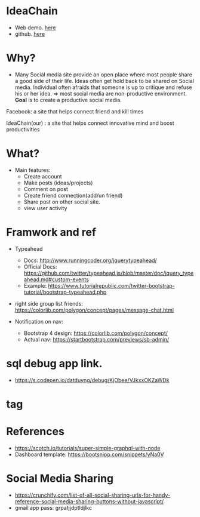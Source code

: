 # IdeaChain
- Web demo. [here](http://ideachain.glitch.me/)
- github. [here]()

# Why? 
- Many Social media site provide an open place where most people share a good side of their life. Ideas often get hold back to be shared on Social media. Individual often afraids that someone is up to critique and refuse his or her idea. => most social media are non-productive environment. **Goal** is to create a productive social media. 

Facebook: a site that helps connect friend and kill times 

IdeaChain(our) : a site that helps connect innovative mind and boost productivities

# What? 
- Main features: 
  - Create account
  - Make posts (ideas/projects)
  - Comment on post
  - Create friend connection(add/un friend)
  - Share post on other social site. 
  - view user activity
  
  
  
# Framwork and ref
- Typeahead 
  - Docs: http://www.runningcoder.org/jquerytypeahead/
  - Official Docs: https://github.com/twitter/typeahead.js/blob/master/doc/jquery_typeahead.md#custom-events
  - Example: https://www.tutorialrepublic.com/twitter-bootstrap-tutorial/bootstrap-typeahead.php

- right side group list friends: https://colorlib.com/polygon/concept/pages/message-chat.html
- Notification on nav: 
  - Bootstrap 4 design: https://colorlib.com/polygon/concept/
  - Actual nav: https://startbootstrap.com/previews/sb-admin/
  
# sql debug app link. 
- https://s.codepen.io/datduyng/debug/KjObee/VJkxxOKZaWDk

# tag 
# References 
- https://scotch.io/tutorials/super-simple-graphql-with-node
- Dashboard template: https://bootsnipp.com/snippets/yNa0V


# Social Media Sharing
- https://crunchify.com/list-of-all-social-sharing-urls-for-handy-reference-social-media-sharing-buttons-without-javascript/
- gmail app pass: grpatjjdptldjlkc

